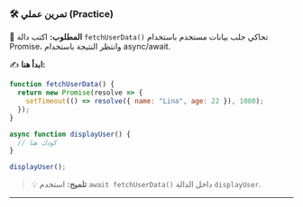 
### 🛠️ تمرين عملي (Practice)
🧩 **المطلوب:**
اكتب دالة `fetchUserData()` تحاكي جلب بيانات مستخدم باستخدام Promise، وانتظر النتيجة باستخدام async/await.

✍️ **ابدأ هنا:**
```javascript
function fetchUserData() {
  return new Promise(resolve => {
    setTimeout(() => resolve({ name: "Lina", age: 22 }), 1000);
  });
}

async function displayUser() {
  // كودك هنا
}

displayUser();
```
> 💡 **تلميح:** استخدم `await fetchUserData()` داخل الدالة `displayUser`.

---